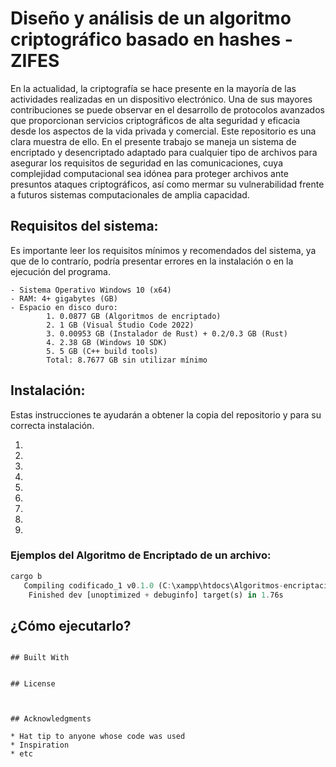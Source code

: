 # Diseño y análisis de un algoritmo criptográfico basado en hashes - ZIFES

En la actualidad, la criptografía se hace presente en la mayoría de las actividades realizadas en un dispositivo electrónico. Una de sus mayores contribuciones se puede observar en el desarrollo de protocolos avanzados que proporcionan servicios criptográficos de alta seguridad y eficacia desde los aspectos de la vida privada y comercial.
Este repositorio es una clara muestra de ello. En el presente trabajo se maneja un sistema de encriptado y desencriptado adaptado para cualquier tipo de archivos para asegurar los requisitos de seguridad en las comunicaciones, cuya complejidad computacional sea idónea para proteger archivos ante presuntos ataques criptográficos, así como mermar su vulnerabilidad frente a futuros sistemas computacionales de amplia capacidad.

## Requisitos del sistema:

Es importante leer los requisitos mínimos y recomendados del sistema, ya que de lo contrarío, podría presentar errores en la instalación o en la ejecución del programa.
```
- Sistema Operativo Windows 10 (x64)
- RAM: 4+ gigabytes (GB)
- Espacio en disco duro: 
        1. 0.0877 GB (Algoritmos de encriptado)
        2. 1 GB (Visual Studio Code 2022)
        3. 0.00953 GB (Instalador de Rust) + 0.2/0.3 GB (Rust)
        4. 2.38 GB (Windows 10 SDK)
        5. 5 GB (C++ build tools)
        Total: 8.7677 GB sin utilizar mínimo
```
## Instalación:

Estas instrucciones te ayudarán a obtener la copia del repositorio y para su correcta instalación.

1. 
2.
3.
4.
5.
6.
7.
8.
9.



### Ejemplos del Algoritmo de Encriptado de un archivo:
```rust
cargo b
   Compiling codificado_1 v0.1.0 (C:\xampp\htdocs\Algoritmos-encriptacion\Encriptado)
    Finished dev [unoptimized + debuginfo] target(s) in 1.76s
```

## ¿Cómo ejecutarlo?


```

## Built With


## License



## Acknowledgments

* Hat tip to anyone whose code was used
* Inspiration
* etc
